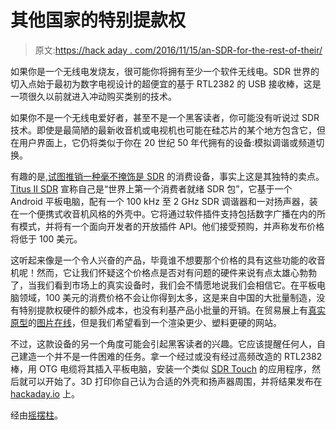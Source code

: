 # 其他国家的特别提款权

> 原文:[https://hack aday . com/2016/11/15/an-SDR-for-the-rest-of-their/](https://hackaday.com/2016/11/15/an-sdr-for-the-rest-of-them/)

如果你是一个无线电发烧友，很可能你将拥有至少一个软件无线电。SDR 世界的切入点始于最初为数字电视设计的超便宜的基于 RTL2382 的 USB 接收棒，这是一项很久以前就进入冲动购买类别的技术。

如果你不是一个无线电爱好者，甚至不是一个黑客读者，你可能没有听说过 SDR 技术。即使是最简陋的最新收音机或电视机也可能在硅芯片的某个地方包含它，但在用户界面上，它仍将类似于你在 20 世纪 50 年代拥有的设备:模拟调谐或频道切换。

有趣的是,[试图推销一种毫不掩饰是 SDR](http://www.radioworld.com/article/pantronx-seeks-complete-sdr-solution/280007) 的消费设备，事实上这是其独特的卖点。 [Titus II SDR](http://titusradio.com/) 宣称自己是“世界上第一个消费者就绪 SDR 包”，它基于一个 Android 平板电脑，配有一个 100 kHz 至 2 GHz SDR 调谐器和一对扬声器，装在一个便携式收音机风格的外壳中。它将通过软件插件支持包括数字广播在内的所有模式，并将有一个面向开发者的开放插件 API。他们接受预购，并声称发布价格将低于 100 美元。

这听起来像是一个令人兴奋的产品，毕竟谁不想要那个价格的具有这些功能的收音机呢！然而，它让我们怀疑这个价格点是否对有问题的硬件来说有点太雄心勃勃了，当我们看到市场上的真实设备时，我们会不情愿地说我们会相信它。在平板电脑领域，100 美元的消费价格不会让你得到太多，这是来自中国的大批量制造，没有特别提款权硬件的额外成本，也没有利基产品小批量的开销。在贸易展上有[真实原型](http://radioaficion.com/news/pantronx-titus-ii/)的[图片在线](http://qrznow.com/titus2-drm-receiver/)，但是我们希望看到一个渲染更少、塑料更硬的网站。

不过，这款设备的另一个角度可能会引起黑客读者的兴趣。它应该提醒任何人，自己建造一个并不是一件困难的任务。拿一个经过或没有经过高频改造的 RTL2382 棒，用 OTG 电缆将其插入平板电脑，安装一个类似 [SDR Touch](http://sdrtouch.com/) 的应用程序，然后就可以开始了。3D 打印你自己认为合适的外壳和扬声器周围，并将结果发布在 [hackaday.io](https://hackaday.io/) 上。

经由[摇摆柱](http://swling.com/blog/2016/11/radio-world-explores-the-patronx-titus-ii/)。